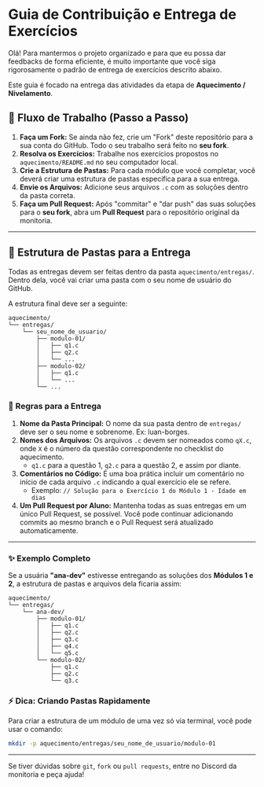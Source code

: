 # Guia de Contribuição e Entrega de Exercícios

Olá! Para mantermos o projeto organizado e para que eu possa dar feedbacks de forma eficiente, é muito importante que você siga rigorosamente o padrão de entrega de exercícios descrito abaixo.

Este guia é focado na entrega das atividades da etapa de **Aquecimento / Nivelamento**.

## 🚀 Fluxo de Trabalho (Passo a Passo)

1.  **Faça um Fork:** Se ainda não fez, crie um "Fork" deste repositório para a sua conta do GitHub. Todo o seu trabalho será feito no **seu fork**.
2.  **Resolva os Exercícios:** Trabalhe nos exercícios propostos no `aquecimento/README.md` no seu computador local.
3.  **Crie a Estrutura de Pastas:** Para cada módulo que você completar, você deverá criar uma estrutura de pastas específica para a sua entrega.
4.  **Envie os Arquivos:** Adicione seus arquivos `.c` com as soluções dentro da pasta correta.
5.  **Faça um Pull Request:** Após "commitar" e "dar push" das suas soluções para o **seu fork**, abra um **Pull Request** para o repositório original da monitoria.

---

## 📂 Estrutura de Pastas para a Entrega

Todas as entregas devem ser feitas dentro da pasta `aquecimento/entregas/`. Dentro dela, você vai criar uma pasta com o seu nome de usuário do GitHub.

A estrutura final deve ser a seguinte:

```
aquecimento/
└── entregas/
    └── seu_nome_de_usuario/
        ├── modulo-01/
        │   ├── q1.c
        │   ├── q2.c
        │   └── ...
        ├── modulo-02/
        │   ├── q1.c
        │   └── ...
        └── ...
```

### 📌 Regras para a Entrega

1.  **Nome da Pasta Principal:** O nome da sua pasta dentro de `entregas/` deve ser o seu nome e sobrenome. Ex: luan-borges.
2.  **Nomes dos Arquivos:** Os arquivos `.c` devem ser nomeados como `qX.c`, onde `X` é o número da questão correspondente no checklist do aquecimento.
    * `q1.c` para a questão 1, `q2.c` para a questão 2, e assim por diante.
3.  **Comentários no Código:** É uma boa prática incluir um comentário no início de cada arquivo `.c` indicando a qual exercício ele se refere.
    * Exemplo: `// Solução para o Exercício 1 do Módulo 1 - Idade em dias`
4.  **Um Pull Request por Aluno:** Mantenha todas as suas entregas em um único Pull Request, se possível. Você pode continuar adicionando commits ao mesmo branch e o Pull Request será atualizado automaticamente.

---

### ✨ Exemplo Completo

Se a usuária **"ana-dev"** estivesse entregando as soluções dos **Módulos 1 e 2**, a estrutura de pastas e arquivos dela ficaria assim:

```
aquecimento/
└── entregas/
    └── ana-dev/
        ├── modulo-01/
        │   ├── q1.c
        │   ├── q2.c
        │   ├── q3.c
        │   ├── q4.c
        │   └── q5.c
        └── modulo-02/
            ├── q1.c
            ├── q2.c
            └── q3.c
```

### ⚡ Dica: Criando Pastas Rapidamente

Para criar a estrutura de um módulo de uma vez só via terminal, você pode usar o comando:

```bash
mkdir -p aquecimento/entregas/seu_nome_de_usuario/modulo-01
```

---

Se tiver dúvidas sobre `git`, `fork` ou `pull requests`, entre no Discord da monitoria e peça ajuda!
